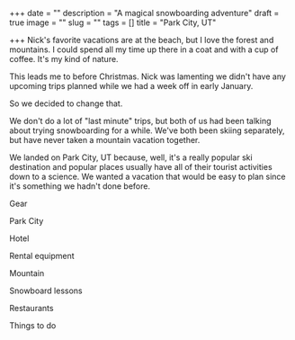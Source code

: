 +++
date = ""
description = "A magical snowboarding adventure"
draft = true
image = ""
slug = ""
tags = []
title = "Park City, UT"

+++
Nick's favorite vacations are at the beach, but I love the forest and mountains. I could spend all my time up there in a coat and with a cup of coffee. It's my kind of nature.

This leads me to before Christmas. Nick was lamenting we didn't have any upcoming trips planned while we had a week off in early January.

So we decided to change that.

We don't do a lot of "last minute" trips, but both of us had been talking about trying snowboarding for a while. We've both been skiing separately, but have never taken a mountain vacation together.

We landed on Park City, UT because, well, it's a really popular ski destination and popular places usually have all of their tourist activities down to a science. We wanted a vacation that would be easy to plan since it's something we hadn't done before.

Gear

Park City

Hotel

Rental equipment

Mountain

Snowboard lessons

Restaurants

Things to do